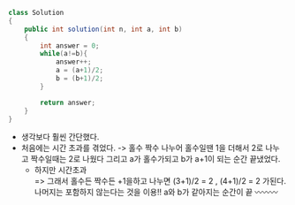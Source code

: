 ```java
class Solution
{
    public int solution(int n, int a, int b)
    {
        int answer = 0;
        while(a!=b){
            answer++;
            a = (a+1)/2;
            b = (b+1)/2;
        }

        return answer;
    }
}
```

- 생각보다 훨씬 간단했다.
- 처음에는 시간 초과를 겪었다. -> 홀수 짝수 나누어 홀수일땐 1을 더해서 2로 나누고 짝수일때는 2로 나웠다 그리고 a가 홀수가되고 b가 a+1이 되는 순간 끝냈었다.
    - 하지만 시간초과  
=> 그래서 홀수든 짝수든 +1을하고 나누면 (3+1)/2 = 2 , (4+1)/2 = 2 가된다. 나머지는 포함하지 않는다는 것을 이용!!
  a와 b가 같아지는 순간이 끝 〰️〰️〰️
